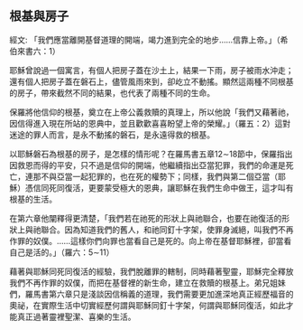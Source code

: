 ## 根基與房子 ##

經文: 「我們應當離開基督道理的開端，竭力進到完全的地步……信靠上帝。」（希伯來書六：1）



耶穌曾說過一個寓言，有個人把房子蓋在沙土上，結果一下雨，房子被雨水沖走；還有個人把房子蓋在磐石上，儘管風雨來到，卻屹立不動搖。顯然這兩種不同根基的房子，帶來截然不同的結果，也代表了兩種不同的生命。

保羅將他信仰的根基，奠立在上帝公義救贖的真理上，所以他說「我們又藉著祂，因信得進入現在所站的恩典中，並且歡歡喜喜盼望上帝的榮耀。」（羅五：2）這對迷途的罪人而言，是永不動搖的磐石，是永遠得救的根基。

以耶穌磐石為根基的房子，是怎樣的情形呢？在羅馬書五章12∼18節中，保羅指出因救恩而得的平安，只不過是信仰的開端，他繼續指出亞當犯罪，我們的命運是死亡，連那不與亞當一起犯罪的，也在死的權勢下；同樣，我們與第二個亞當（耶穌）憑信同死同復活，更要蒙受極大的恩典，讓耶穌在我們生命中做王，這才叫有根基的生活。

在第六章他闡釋得更清楚，「我們若在祂死的形狀上與祂聯合，也要在祂復活的形狀上與祂聯合。因為知道我們的舊人，和祂同釘十字架，使罪身滅絕，叫我們不再作罪的奴僕。……這樣你們向罪也當看自己是死的。向上帝在基督耶穌裡，卻當看自己是活的。」（羅六：5∼11）

藉著與耶穌同死同復活的經驗，我們脫離罪的轄制，同時藉著聖靈，耶穌完全釋放我們不再作罪的奴僕，而把在基督裡的新生命，建立在救贖的根基上。弟兄姐妹們，羅馬書第六章只是淺談因信稱義的道理，我們需要更加進深地真正經歷福音的奧祕，在實際生活中切實經歷何謂與耶穌同釘十字架，何謂與耶穌同復活，如此才能真正過著靈裡聖潔、喜樂的生活。